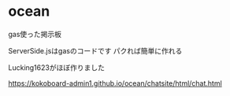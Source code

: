 # ocean
gas使った掲示板

ServerSide.jsはgasのコードです
パクれば簡単に作れる

Lucking1623がほぼ作りました

https://kokoboard-admin1.github.io/ocean/chatsite/html/chat.html